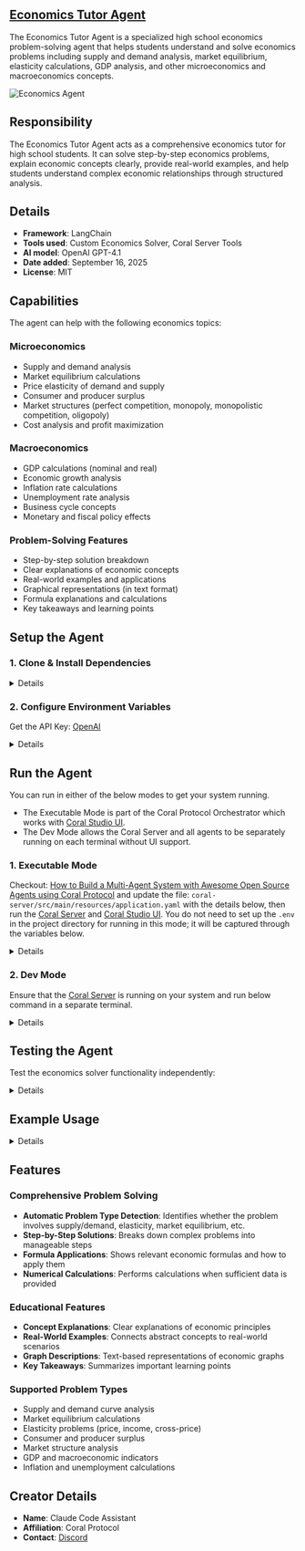 ## [Economics Tutor Agent](https://github.com/Coral-Protocol/Coral-Economics-Agent)

The Economics Tutor Agent is a specialized high school economics problem-solving agent that helps students understand and solve economics problems including supply and demand analysis, market equilibrium, elasticity calculations, GDP analysis, and other microeconomics and macroeconomics concepts.

![Economics Agent](https://github.com/Coral-Protocol/awesome-agents-for-multi-agent-systems/blob/main/images/Coral-Economics-Agent.png)

## Responsibility

The Economics Tutor Agent acts as a comprehensive economics tutor for high school students. It can solve step-by-step economics problems, explain economic concepts clearly, provide real-world examples, and help students understand complex economic relationships through structured analysis.

## Details
- **Framework**: LangChain
- **Tools used**: Custom Economics Solver, Coral Server Tools
- **AI model**: OpenAI GPT-4.1
- **Date added**: September 16, 2025
- **License**: MIT

## Capabilities

The agent can help with the following economics topics:

### Microeconomics
- Supply and demand analysis
- Market equilibrium calculations
- Price elasticity of demand and supply
- Consumer and producer surplus
- Market structures (perfect competition, monopoly, monopolistic competition, oligopoly)
- Cost analysis and profit maximization

### Macroeconomics
- GDP calculations (nominal and real)
- Economic growth analysis
- Inflation rate calculations
- Unemployment rate analysis
- Business cycle concepts
- Monetary and fiscal policy effects

### Problem-Solving Features
- Step-by-step solution breakdown
- Clear explanations of economic concepts
- Real-world examples and applications
- Graphical representations (in text format)
- Formula explanations and calculations
- Key takeaways and learning points

## Setup the Agent

### 1. Clone & Install Dependencies

<details>  

```bash
# In a new terminal navigate to the agents directory:
cd /path/to/Coral-Protocol/agents

# The agent is already created in the Coral-Economics-Agent directory
cd Coral-Economics-Agent

# Download and run the UV installer, setting the installation directory to the current one
curl -LsSf https://astral.sh/uv/install.sh | env UV_INSTALL_DIR=$(pwd) sh

# Create a virtual environment named `.venv` using UV
uv venv .venv

# Activate the virtual environment
source .venv/bin/activate

# Install uv
pip install uv

# Install dependencies from `pyproject.toml` using `uv`:
uv sync
```

</details>

### 2. Configure Environment Variables

Get the API Key:
[OpenAI](https://platform.openai.com/api-keys)

<details>

```bash
# Create .env file in project root
cp .env_sample .env

# Edit the .env file and add your API keys:
# OPENAI_API_KEY=your_openai_api_key_here
# CORAL_SSE_URL=http://localhost:5555/sse
# CORAL_AGENT_ID=economics_agent
```
</details>

## Run the Agent

You can run in either of the below modes to get your system running.  

- The Executable Mode is part of the Coral Protocol Orchestrator which works with [Coral Studio UI](https://github.com/Coral-Protocol/coral-studio).  
- The Dev Mode allows the Coral Server and all agents to be separately running on each terminal without UI support.  

### 1. Executable Mode

Checkout: [How to Build a Multi-Agent System with Awesome Open Source Agents using Coral Protocol](https://github.com/Coral-Protocol/existing-agent-sessions-tutorial-private-temp) and update the file: `coral-server/src/main/resources/application.yaml` with the details below, then run the [Coral Server](https://github.com/Coral-Protocol/coral-server) and [Coral Studio UI](https://github.com/Coral-Protocol/coral-studio). You do not need to set up the `.env` in the project directory for running in this mode; it will be captured through the variables below.

<details>

For Linux or MAC:

```bash
registry:
  # ... your other agents
  economics-agent:
    options:
      - name: "OPENAI_API_KEY"
        type: "string"
        description: "OpenAI API key"
      - name: "MODEL_NAME"
        type: "string"
        description: "What model to use (e.g 'gpt-4.1')"
        default: "gpt-4.1"
      - name: "MODEL_PROVIDER"
        type: "string"
        description: "What model provider to use (e.g 'openai', etc)"
        default: "openai"
      - name: "MODEL_MAX_TOKENS"
        type: "string"
        description: "Max tokens to use"
        default: "8000"
      - name: "MODEL_TEMPERATURE"
        type: "string"
        description: "What model temperature to use"
        default: "0.1"

    runtime:
      type: "executable"
      command: ["bash", "-c", "<replace with path to this agent>/run_agent.sh main.py"]
      environment:
        - option: "OPENAI_API_KEY"
        - option: "MODEL_NAME"
        - option: "MODEL_PROVIDER"
        - option: "MODEL_MAX_TOKENS"
        - option: "MODEL_TEMPERATURE"
```

For Windows, create a powershell command (run_agent.ps1) and run:

```bash
command: ["powershell","-ExecutionPolicy", "Bypass", "-File", "${PROJECT_DIR}/run_agent.ps1","main.py"]
```

</details>

### 2. Dev Mode

Ensure that the [Coral Server](https://github.com/Coral-Protocol/coral-server) is running on your system and run below command in a separate terminal.

<details>

```bash
# Run the agent using `uv`:
uv run python main.py
```

You can view the agents running in Dev Mode using the [Coral Studio UI](https://github.com/Coral-Protocol/coral-studio) by running it separately in a new terminal.

</details>

## Testing the Agent

Test the economics solver functionality independently:

<details>

```bash
# Run the test script to see the agent solve various economics problems:
python test.py
```

This will demonstrate the agent's capabilities with different types of economics problems including elasticity calculations, market equilibrium, surplus analysis, and more.

</details>

## Example Usage

<details>

```bash
# Input:
Calculate the price elasticity of demand when price increases from $5 to $7 and quantity demanded decreases from 120 to 80 units.

# Output:
**ELASTICITY ANALYSIS**

**Problem Identification:**
This is an elasticity problem. Elasticity measures responsiveness of one variable to changes in another.

**Step-by-Step Solution:**

1. **Calculate Percentage Changes:**
   - % Change in Quantity = ((80 - 120) / 120) × 100 = -33.33%
   - % Change in Price = ((7 - 5) / 5) × 100 = 40%

2. **Calculate Elasticity:**
   - Price Elasticity of Demand (PED) = |-33.33% / 40%| = 0.83

3. **Interpret Results:**
   - |PED| = 0.83 < 1: Inelastic demand
   - Quantity demanded is not very responsive to price changes

**Revenue Implications:**
- Since demand is inelastic, the price increase will lead to higher total revenue

**Real-World Application:**
This suggests the product may be a necessity or have few substitutes, similar to gasoline or basic food items.
```

</details>

## Features

### Comprehensive Problem Solving
- **Automatic Problem Type Detection**: Identifies whether the problem involves supply/demand, elasticity, market equilibrium, etc.
- **Step-by-Step Solutions**: Breaks down complex problems into manageable steps
- **Formula Applications**: Shows relevant economic formulas and how to apply them
- **Numerical Calculations**: Performs calculations when sufficient data is provided

### Educational Features
- **Concept Explanations**: Clear explanations of economic principles
- **Real-World Examples**: Connects abstract concepts to real-world scenarios
- **Graph Descriptions**: Text-based representations of economic graphs
- **Key Takeaways**: Summarizes important learning points

### Supported Problem Types
- Supply and demand curve analysis
- Market equilibrium calculations
- Elasticity problems (price, income, cross-price)
- Consumer and producer surplus
- Market structure analysis
- GDP and macroeconomic indicators
- Inflation and unemployment calculations

## Creator Details
- **Name**: Claude Code Assistant
- **Affiliation**: Coral Protocol
- **Contact**: [Discord](https://discord.com/invite/Xjm892dtt3)